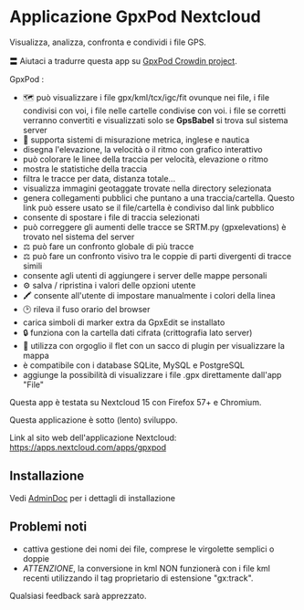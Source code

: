 # Applicazione GpxPod Nextcloud

Visualizza, analizza, confronta e condividi i file GPS.

〓 Aiutaci a tradurre questa app su [GpxPod Crowdin project](https://crowdin.com/project/gpxpod).

GpxPod :

* 🗺 può visualizzare i file gpx/kml/tcx/igc/fit ovunque nei file, i file condivisi con voi, i file nelle cartelle condivise con voi. i file se corretti verranno convertiti e visualizzati solo se **GpsBabel** si trova sul sistema server
* 📏 supporta sistemi di misurazione metrica, inglese e nautica
* disegna l'elevazione, la velocità o il ritmo con grafico interattivo
* può colorare le linee della traccia per velocità, elevazione o ritmo
* mostra le statistiche della traccia
* filtra le tracce per data, distanza totale...
* visualizza immagini geotaggate trovate nella directory selezionata
* genera collegamenti pubblici che puntano a una traccia/cartella. Questo link può essere usato se il file/cartella è condiviso dal link pubblico
* consente di spostare i file di traccia selezionati
* può correggere gli aumenti delle tracce se SRTM.py (gpxelevations) è trovato nel sistema del server
* ⚖ può fare un confronto globale di più tracce
* ⚖ può fare un confronto visivo tra le coppie di parti divergenti di tracce simili
* consente agli utenti di aggiungere i server delle mappe personali
* ⚙ salva / ripristina i valori delle opzioni utente
* 🖍 consente all'utente di impostare manualmente i colori della linea
* 🕑 rileva il fuso orario del browser
* carica simboli di marker extra da GpxEdit se installato
* 🔒 funziona con la cartella dati cifrata (crittografia lato server)
* 🍂 utilizza con orgoglio il flet con un sacco di plugin per visualizzare la mappa
* è compatibile con i database SQLite, MySQL e PostgreSQL
* aggiunge la possibilità di visualizzare i file .gpx direttamente dall'app "File"

Questa app è testata su Nextcloud 15 con Firefox 57+ e Chromium.

Questa applicazione è sotto (lento) sviluppo.

Link al sito web dell'applicazione Nextcloud: https://apps.nextcloud.com/apps/gpxpod

## Installazione

Vedi [AdminDoc](https://gitlab.com/eneiluj/gpxpod-oc/wikis/admindoc) per i dettagli di installazione

## Problemi noti

* cattiva gestione dei nomi dei file, comprese le virgolette semplici o doppie
* *ATTENZIONE*, la conversione in kml NON funzionerà con i file kml recenti utilizzando il tag proprietario di estensione "gx:track".

Qualsiasi feedback sarà apprezzato.
